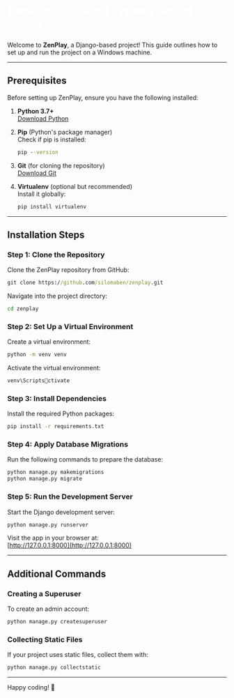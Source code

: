 
<h1 style="color:white; font-weight:bold;">ZenPlay - Django Project Setup Guide</h1>

Welcome to **ZenPlay**, a Django-based project! This guide outlines how to set up and run the project on a Windows machine.

---

## Prerequisites

Before setting up ZenPlay, ensure you have the following installed:

1. **Python 3.7+**  
   [Download Python](https://www.python.org/downloads/)

2. **Pip** (Python's package manager)  
   Check if pip is installed:
   ```cmd
   pip --version
   ```

3. **Git** (for cloning the repository)  
   [Download Git](https://git-scm.com/)

4. **Virtualenv** (optional but recommended)  
   Install it globally:
   ```cmd
   pip install virtualenv
   ```

---

## Installation Steps

### Step 1: Clone the Repository
Clone the ZenPlay repository from GitHub:
```cmd
git clone https://github.com/silomaben/zenplay.git
```

Navigate into the project directory:
```cmd
cd zenplay
```

### Step 2: Set Up a Virtual Environment
Create a virtual environment:
```cmd
python -m venv venv
```

Activate the virtual environment:
```cmd
venv\Scriptsctivate
```

### Step 3: Install Dependencies
Install the required Python packages:
```cmd
pip install -r requirements.txt
```

### Step 4: Apply Database Migrations
Run the following commands to prepare the database:
```cmd
python manage.py makemigrations
python manage.py migrate
```

### Step 5: Run the Development Server
Start the Django development server:
```cmd
python manage.py runserver
```

Visit the app in your browser at:  
[http://127.0.0.1:8000](http://127.0.0.1:8000)

---

## Additional Commands

### Creating a Superuser
To create an admin account:
```cmd
python manage.py createsuperuser
```

### Collecting Static Files
If your project uses static files, collect them with:
```cmd
python manage.py collectstatic
```

---

Happy coding! 🚀
